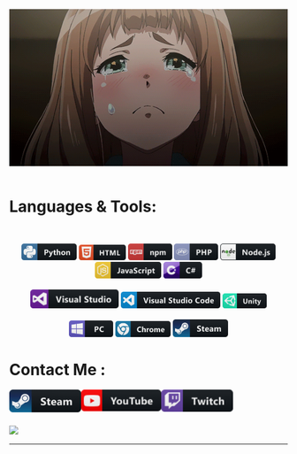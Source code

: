 
<div align="center">
    <img hight="300" width="700" alt="GIF" align="center" src="Images/crying.gif">
</div>
</br>

# Languages & Tools:
</br>

<p align="center">

<img src="Images/python.png" alt="python" width="100" hight="50">
<img src="Images/html.png" alt="html" width="85" hight="50">
<img src="Images/npm.png" alt="npm" width="80" hight="50">
<img src="Images/php.png" alt="php" width="80" hight="50">
<img src="Images/nodejs.png" alt="nodejs" width="100" hight="50">
<img src="Images/js.png" alt="js" width="120" hight="50">
<img src="Images/csharp.png" alt="csharp" width="70" hight="50">
</br>
</br>

<img src="Images/visualstudio.png" alt="visualstudio" width="160" hight="50">
<img src="Images/visualstudio_code.png" alt="visualstudio_code" width="180" hight="50">
<img src="Images/unity.png" alt="unity" width="80" hight="50">
</br>
</br>
<img src="Images/pc.png" alt="pc" width="80" hight="50">
<img src="Images/chrome.png" alt="edge" width="100" hight="50">
<img src="Images/steam.png" alt="playstation" width="100" hight="50">
</p>

# Contact Me :

<p>
<a href="https://steamcommunity.com/id/ebutt">
  <img align="left" alt="Steam" width="130" hight="100" src="Images/steam.png" />
</a>
<a href="https://youtube.com/@eboyfriends">
  <img align="left" alt="Steam" width="145" hight="100" src="Images/youtube.png" />
</a>
<a href="https://twitch.tv/eboyfriends">
  <img align="left" alt="Steam" width="130" hight="100" src="Images/twitch.png" />
</a>
</p>
 
</br>
</br>
</br>

<p align="left" >  
  <a href="https://github.com/anuraghazra/github-readme-stats"> 
<img  src="https://github-readme-stats.vercel.app/api?username=eboyfriends&&show_icons=true&theme=radical"/>
  </a>
  </p>

*************